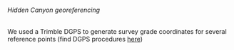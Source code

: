 ###### Hidden Canyon georeferencing

We used a Trimble DGPS to generate survey grade coordinates for several
reference points (find DGPS procedures
[here](procedures:gps))

